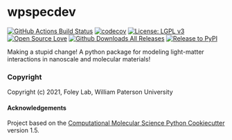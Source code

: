 wpspecdev
==============================
[//]: # (Badges)
[![GitHub Actions Build Status](https://github.com/FoleyLab/wpspecdev/workflows/CI/badge.svg)](https://github.com/FoleyLab/wpspecdev/actions?query=workflow%3ACI)
[![codecov](https://codecov.io/gh/FoleyLab/wpspecdev/branch/master/graph/badge.svg)](https://codecov.io/gh/FoleyLab/wpspecdev/branch/master)
[![License: LGPL v3](https://img.shields.io/badge/License-LGPL%20v3-blue.svg)](https://www.gnu.org/licenses/lgpl-3.0)
[![Open Source Love](https://firstcontributions.github.io/open-source-badges/badges/open-source-v1/open-source.svg)](https://github.com/firstcontributions/open-source-badges)
[![Github Downloads All Releases](https://img.shields.io/github/downloads/FoleyLab/wpspecdev/total)](https://github.com/FoleyLab/wpspecdev/releases)
[![Release to PyPI](https://github.com/FoleyLab/wpspecdev/actions/workflows/release.yml/badge.svg?branch=main)](https://github.com/FoleyLab/wpspecdev/actions/workflows/release.yml)

Making a stupid change!
A python package for modeling light-matter interactions in nanoscale and molecular materials!  

### Copyright
Copyright (c) 2021, Foley Lab, William Paterson University


#### Acknowledgements
Project based on the 
[Computational Molecular Science Python Cookiecutter](https://github.com/molssi/cookiecutter-cms) version 1.5.
